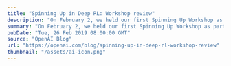 ```yaml
---
title: "Spinning Up in Deep RL: Workshop review"
description: "On February 2, we held our first Spinning Up Workshop as part of our new education initiative at OpenAI."
summary: "On February 2, we held our first Spinning Up Workshop as part of our new education initiative at OpenAI."
pubDate: "Tue, 26 Feb 2019 08:00:00 GMT"
source: "OpenAI Blog"
url: "https://openai.com/blog/spinning-up-in-deep-rl-workshop-review"
thumbnail: "/assets/ai-icon.png"
---
```


